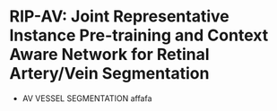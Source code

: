 # RIP-AV: Joint Representative Instance Pre-training and Context Aware Network for Retinal Artery/Vein Segmentation 

- AV VESSEL SEGMENTATION
affafa

